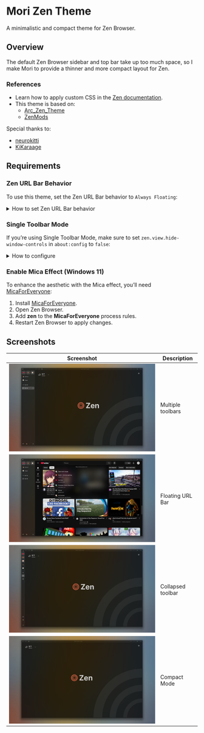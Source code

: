 # Mori Zen Theme

A minimalistic and compact theme for Zen Browser.

## Overview
The default Zen Browser sidebar and top bar take up too much space, so I make Mori to provide a thinner and more compact layout for Zen.

### References
- Learn how to apply custom CSS in the [Zen documentation](https://docs.zen-browser.app/guides/live-editing).
- This theme is based on:
  - [Arc_Zen_Theme](https://github.com/neurokitti/Arc_Zen_Theme/tree/main)
  - [ZenMods](https://github.com/KiKaraage/ZenMods/tree/main/%5BSetup%5D%20Arc%20Mode%20on%20Zen)

Special thanks to:
- [neurokitti](https://github.com/neurokitti)
- [KiKaraage](https://github.com/KiKaraage)

## Requirements

### Zen URL Bar Behavior
To use this theme, set the Zen URL Bar behavior to `Always Floating`:
<details>
  <summary>How to set Zen URL Bar behavior</summary>
  
  ![Zen URL Bar](https://github.com/user-attachments/assets/b30fa53e-eea8-4148-818e-ef902eaf7597)
</details>

### Single Toolbar Mode
If you’re using Single Toolbar Mode, make sure to set `zen.view.hide-window-controls` in `about:config` to `false`:
<details>
  <summary>How to configure</summary>
  
  ![Single Toolbar Mode](https://github.com/user-attachments/assets/3e6e931c-a038-475f-ad8d-22f6c7645dda)
</details>

### Enable Mica Effect (Windows 11)
To enhance the aesthetic with the Mica effect, you’ll need [MicaForEveryone](https://github.com/MicaForEveryone/MicaForEveryone):

1. Install [MicaForEveryone](https://github.com/MicaForEveryone/MicaForEveryone).
2. Open Zen Browser.
3. Add **zen** to the **MicaForEveryone** process rules.
4. Restart Zen Browser to apply changes.

## Screenshots

| Screenshot | Description |
|------------|-------------|
| ![Screenshot 1](https://github.com/ikoshura/Mori-Zen-Theme/blob/main/Assets/Screenshot1.png) | Multiple toolbars |
| ![Screenshot 2](https://github.com/ikoshura/Mori-Zen-Theme/blob/main/Assets/Screenshot.png) | Floating URL Bar |
| ![Screenshot 3](https://github.com/ikoshura/Mori-Zen-Theme/blob/main/Assets/Screenshot3.png) | Collapsed toolbar |
| ![Screenshot 4](https://github.com/ikoshura/Mori-Zen-Theme/blob/main/Assets/Screenshot4.png) | Compact Mode |

